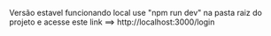 Versão estavel funcionando local use "npm run dev" na pasta raiz do projeto e acesse este link ==> http://localhost:3000/login
